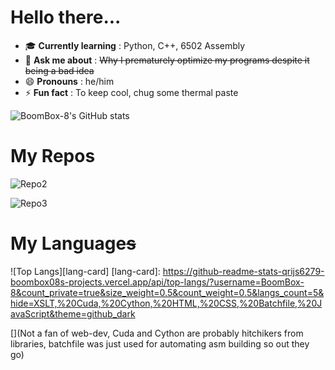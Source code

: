 # Hello there...

- 🎓 **Currently learning** : Python, C++, 6502 Assembly
- 💬 **Ask me about** : ~~Why I prematurely optimize my programs despite it being a bad idea~~
- 😄 **Pronouns** : he/him
- ⚡ **Fun fact** : To keep cool, chug some thermal paste

![BoomBox-8's GitHub stats][stats-card]

[stats-card]: https://github-readme-stats-qrijs6279-boombox08s-projects.vercel.app/api?username=BoomBox-8&count_private=true&private_contributions=true&show_icons=true&theme=github_dark

# My Repos

[comment]: # (pysql)

![Repo2](https://github-readme-stats.vercel.app/api/pin/?username=BoomBox-8&repo=python-asciizer&theme=github_dark)

![Repo3](https://github-readme-stats.vercel.app/api/pin/?username=BoomBox-8&repo=ASCII-Wordle&theme=github_dark)

# My Language~~s~~

![Top Langs][lang-card]
[lang-card]: https://github-readme-stats-qrijs6279-boombox08s-projects.vercel.app/api/top-langs/?username=BoomBox-8&count_private=true&size_weight=0.5&count_weight=0.5&langs_count=5&hide=XSLT,%20Cuda,%20Cython,%20HTML,%20CSS,%20Batchfile,%20JavaScript&theme=github_dark

[](Not a fan of web-dev, Cuda and Cython are probably hitchikers from libraries, batchfile was just used for automating asm building so out they go)

